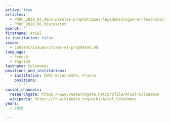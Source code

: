 ```yaml
---
active: true
articles:
  - PROP_2020_03_deux-paroles-prophetiques-lepidemiologue-et-leconomiste
  - PROP_2020_06_discussion
exerpt: ''
firstname: Ariel
is_institution: false
issue:
  - content/issues/crises-et-prophetes.md
language:
  - French
  - English
lastname: Colonomos
positions_and_institutions:
  - institution: CERI-SciencesPo, France
    positions:
      - ''
social_channels:
  researchgate: https://www.researchgate.net/profile/Ariel-Colonomos
  wikipedia: https://fr.wikipedia.org/wiki/Ariel_Colonomos
years:
  - 2020

---
```

